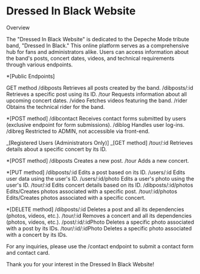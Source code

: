 # Dressed In Black Website

Overview

The "Dressed In Black Website" is dedicated to the Depeche Mode tribute band, "Dressed In Black." This online platform serves as a comprehensive hub for fans and administrators alike. Users can access information about the band's posts, concert dates, videos, and technical requirements through various endpoints.

\*[Public Endpoints]

GET method
/dibposts
Retrieves all posts created by the band.
/dibposts/:id
Retrieves a specific post using its ID.
/tour
Requests information about all upcoming concert dates.
/video
Fetches videos featuring the band.
/rider
Obtains the technical rider for the band.

\*[POST method]
/dibcontact
Receives contact forms submitted by users (exclusive endpoint for form submissions).
/diblog
Handles user log-ins.
/dibreg
Restricted to ADMIN, not accessible via front-end.

_[Registered Users (Administrators Only)]
_[GET method]
/tour/:id
Retrieves details about a specific concert by its ID.

\*[POST method]
/dibposts
Creates a new post.
/tour
Adds a new concert.

\*[PUT method]
/dibposts/:id
Edits a post based on its ID.
/users/:id
Edits user data using the user's ID.
/users/:id/photo
Edits a user's photo using the user's ID.
/tour/:id
Edits concert details based on its ID.
/dibposts/:id/photos
Edits/Creates photos associated with a specific post.
/tour/:id/photos
Edits/Creates photos associated with a specific concert.

\*[DELETE method]
/dibposts/:id
Deletes a post and all its dependencies (photos, videos, etc.).
/tour/:id
Removes a concert and all its dependencies (photos, videos, etc.).
/post/:id/:idPhoto
Deletes a specific photo associated with a post by its IDs.
/tour/:id/:idPhoto
Deletes a specific photo associated with a concert by its IDs.

For any inquiries, please use the /contact endpoint to submit a contact form and contact card.

Thank you for your interest in the Dressed In Black Website!

